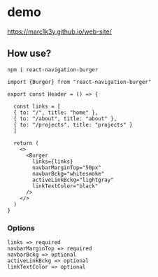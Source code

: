 # demo
https://marc1k3y.github.io/web-site/

## How use?

`npm i react-navigation-burger`

```
import {Burger} from "react-navigation-burger"

export const Header = () => {

  const links = [
  { to: "/", title: "home" },
  { to: "/about", title: "about" },
  { to: "/projects", title: "projects" }
  ]
  
  return (
    <>
      <Burger 
        links={links}
        navbarMarginTop="50px"
        navbarBckg="whitesmoke" 
        activeLinkBckg="lightgray"
        linkTextColor="black" 
      />
    </>
  )
}
```

### Options
```
links => required
navbarMarginTop => required
navbarBckg => optional
activeLinkBckg => optional
linkTextColor => optional
```